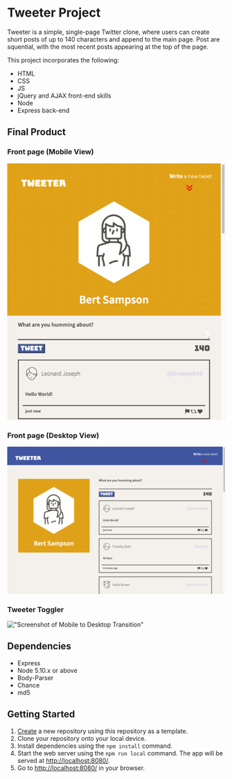 # Tweeter Project

Tweeter is a simple, single-page Twitter clone, where users can create short posts of up to 140 characters and append to the main page. Post are squential, with the most recent posts appearing at the top of the page.

This project incorporates the following:

- HTML
- CSS
- JS
- jQuery and AJAX front-end skills
- Node
- Express back-end

## Final Product

### Front page (Mobile View)

!["Screenshot of Mobile Front Page"](./docs/Mobile%20Front%20Page.png)

### Front page (Desktop View)

!["Screenshot of Desktop Front Page"](./docs/Desktop%20Front%20Page.png)

### Tweeter Toggler

!["Screenshot of Mobile to Desktop Transition"](./docs/Mobile%20Desktop%20Transition.gif)

## Dependencies

- Express
- Node 5.10.x or above
- Body-Parser
- Chance
- md5

## Getting Started

1. [Create](https://docs.github.com/en/repositories/creating-and-managing-repositories/creating-a-repository-from-a-template) a new repository using this repository as a template.
2. Clone your repository onto your local device.
3. Install dependencies using the `npm install` command.
4. Start the web server using the `npm run local` command. The app will be served at <http://localhost:8080/>.
5. Go to <http://localhost:8080/> in your browser.
